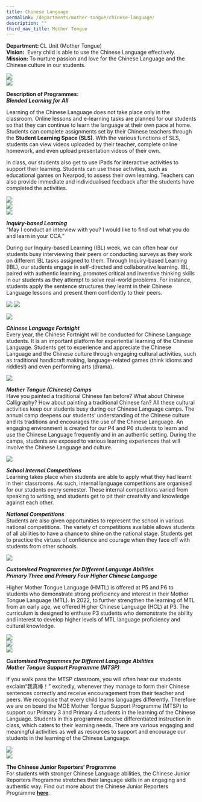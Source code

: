 ```yaml
---
title: Chinese Language
permalink: /departments/mother-tongue/chinese-language/
description: ""
third_nav_title: Mother Tongue
---
```

<p><strong>Department:&nbsp;</strong>CL Unit (Mother Tongue)<br><strong>Vision:</strong>&nbsp; Every child is able to use the Chinese Language effectively.<br><strong>Mission:&nbsp;</strong>To nurture passion and love for the Chinese Language and the Chinese culture in our students.</p>
<img src="/images/2023%20Photos/cl_banner%201.PNG"><br>
<img src="/images/2023%20Photos/cl_banner%202.jpg">

<p></p><p><strong>Description of Programmes:<br></strong><strong><em>Blended Learning for All</em></strong></p>
<p>Learning of the Chinese Language does not take place only in the classroom. Online lessons and e-learning tasks are planned for our students so that they can continue to learn the language at their own pace at home. Students can complete assignments set by their Chinese teachers through the&nbsp;<strong>Student Learning Space (SLS)</strong>. With the various functions of SLS, students can view videos uploaded by their teacher, complete online homework, and even upload presentation videos of their own.</p>
<p>In class, our students also get to use iPads for interactive activities to support their learning. Students can use these activities, such as educational games on Nearpod, to assess their own learning. Teachers can also provide immediate and individualised feedback after the students have completed the activities.</p>
<img src="/images/2023%20Photos/cl_blended%20learning%201.jpg"> <br>
<img src="/images/2023%20Photos/cl_blended%20learning%202.jpg"><br>
<img src="/images/2023%20Photos/cl_blended%20learning%203.jpg">
<p><strong><em>Inquiry-based Learning<br></em></strong>“May I conduct an interview with you? I would like to find out what you do and learn in your CCA.”&nbsp;</p>
<p>During our Inquiry-based Learning (IBL) week, we can often hear our students busy interviewing their peers or conducting surveys as they work on different IBL tasks assigned to them. Through Inquiry-based Learning (IBL), our students engage in self-directed and collaborative learning. IBL, paired with authentic learning, promotes critical and inventive thinking skills in our students as they attempt to solve real-world problems. For instance, students apply the sentence structures they learnt in their Chinese Language lessons and present them confidently to their peers.</p>
<img src="/images/chinese2.png"> <img src="/images/2023%20Photos/cl_ibl%201.jpg"> <p>
<img src="/images/2023%20Photos/cl_ibl%202.jpg">
</p><p><strong><em>Chinese Language Fortnight<br></em></strong>Every year, the Chinese Fortnight will be conducted for Chinese Language students. It is an important platform for experiential learning of the Chinese Language. Students get to experience and appreciate the Chinese Language and the Chinese culture through engaging cultural activities, such as traditional handicraft making, language-related games (think&nbsp;idioms and riddles!) and even performing arts (drama).</p>
<img src="/images/CL-Fortnight-2-2048x1536.jpg">
<p><strong><em>Mother Tongue (Chinese) Camps<br></em></strong>Have you painted a traditional Chinese fan before? What about Chinese Calligraphy?&nbsp;How about painting a traditional Chinese fan? All these cultural activities keep our students busy during our Chinese Language camps. The annual camp deepens our students’ understanding of the Chinese culture and its traditions and encourages the use of the Chinese Language. An engaging environment is created for our P4 and P6 students to learn and use the Chinese Language frequently and in an authentic setting. During the camps, students are exposed to various learning experiences that will involve the Chinese Language and culture.</p>
<img src="/images/chinese3.png">
<p><strong><em>School Internal Competitions<br></em></strong>Learning takes place when students are able to apply what they had learnt in their classrooms. As such, internal language competitions are organised for our students every semester. These internal competitions varied from speaking to writing, and students get to pit their creativity and knowledge against each other.</p>

<p><strong><em>National Competitions<br></em></strong>Students are also given opportunities to represent the school in various national competitions. The variety of competitions available allows students of all abilities to have a chance to shine on the national stage. Students get to practice the virtues of confidence and courage when they face off with students from other schools.</p>
<img src="/images/2023%20Photos/cl_external%20competition_cl.jpg">
<p><strong><em>Customised Programmes for Different Language Abilities<br></em></strong><strong><em>Primary Three and Primary Four Higher Chinese Language&nbsp;</em></strong></p>
<p>Higher Mother Tongue Language (HMTL) is offered at P5 and P6 to students who demonstrate strong proficiency and interest in their Mother Tongue Language (MTL). In 2022, to further strengthen the learning of MTL from an early age, we offered Higher Chinese Language (HCL) at P3.&nbsp;The curriculum is designed to enthuse P3 students who demonstrate the ability and interest to develop higher levels of MTL language proficiency and cultural knowledge.&nbsp;</p>
<img src="/images/2023%20Photos/cl_hcl%201.jpg"><br>
<img src="/images/2023%20Photos/cl_hcl%202.jpg"><br> <img src="/images/2023%20Photos/cl_hcl%203.jpg">
<p><strong><em>Customised Programmes for Different Language Abilities<br></em></strong><strong><em>Mother Tongue Support Programme (MTSP)</em></strong></p>
<p>If you walk pass the MTSP classroom, you will often hear our students exclaim“我真棒！” excitedly, whenever they manage to form their Chinese sentences correctly and receive encouragement from their teacher and peers. We recognise that every child learns languages differently. Therefore we are on board the MOE Mother Tongue Support Programme (MTSP) to support our Primary 3 and Primary 4 students in the learning of the Chinese Language. Students in this programme receive differentiated instruction in class, which caters to their learning needs. There are various engaging and meaningful activities as well as resources to support and encourage our students in the learning of the Chinese Language.</p>
<img src="/images/2023%20Photos/cl_mtsp%201.jpg"><br><img src="/images/2023%20Photos/cl_mtsp%202.jpg">
<p></p><p><strong>The Chinese Junior Reporters’ Programme<br></strong>For students with stronger Chinese Language abilities, the Chinese Junior Reporters Programme stretches their language skills in an engaging and authentic way. Find out more about the Chinese Junior Reporters Programme&nbsp;<a href="/our-distinctive-programmes/chinese-junior-reporters/"><strong>here</strong></a>.</p>